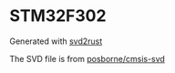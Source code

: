 # STM32F302
Generated with [svd2rust](https://github.com/japaric/svd2rust)

The SVD file is from [posborne/cmsis-svd](https://github.com/posborne/cmsis-svd)

